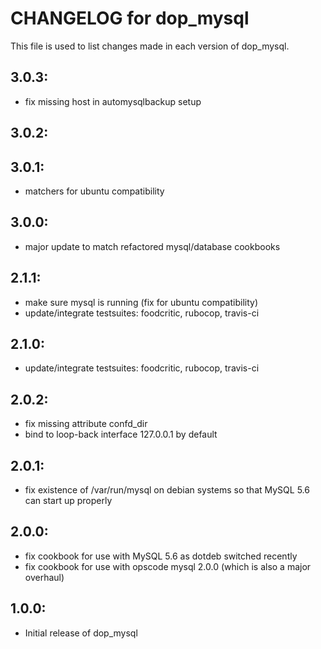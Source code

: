 # CHANGELOG for dop_mysql

This file is used to list changes made in each version of dop_mysql.

## 3.0.3:

* fix missing host in automysqlbackup setup

## 3.0.2:

## 3.0.1:

* matchers for ubuntu compatibility

## 3.0.0:

* major update to match refactored mysql/database cookbooks

## 2.1.1:

* make sure mysql is running (fix for ubuntu compatibility)
* update/integrate testsuites: foodcritic, rubocop, travis-ci

## 2.1.0:

* update/integrate testsuites: foodcritic, rubocop, travis-ci

## 2.0.2:

* fix missing attribute confd_dir
* bind to loop-back interface 127.0.0.1 by default

## 2.0.1:

* fix existence of /var/run/mysql on debian systems so that MySQL 5.6 can start up properly

## 2.0.0:

* fix cookbook for use with MySQL 5.6 as dotdeb switched recently
* fix cookbook for use with opscode mysql 2.0.0 (which is also a major overhaul)

## 1.0.0:

* Initial release of dop_mysql